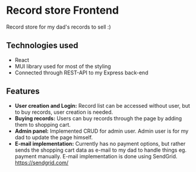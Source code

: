 # Record store Frontend

Record store for my dad's records to sell :)

## Technologies used
- React
- MUI library used for most of the styling
- Connected through REST-API to my Express back-end

## Features
- **User creation and Login:** Record list can be accessed without user, but to buy records, user creation is needed.
- **Buying records:** Users can buy records through the page by adding them to shopping cart.
- **Admin panel:** Implemented CRUD for admin user. Admin user is for my dad to update the page himself.
- **E-mail implementation:** Currently has no payment options, but rather sends the shopping cart data as e-mail to my dad to handle things eg. payment manually. E-mail implementation is done using SendGrid. https://sendgrid.com/
